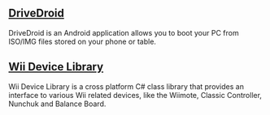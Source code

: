 ## [DriveDroid](/project/drivedroid)

DriveDroid is an Android application allows you to boot your PC from ISO/IMG files stored on your phone or table.

## [Wii Device Library](/project/wiidevicelibrary)

Wii Device Library is a cross platform C# class library that provides an interface to various Wii related devices, like the Wiimote, Classic Controller, Nunchuk and Balance Board.